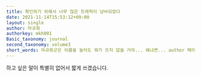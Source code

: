 ```yaml
---
title: 확인하기 위해서 너무 많은 트래픽이 낭비되었다
date: 2021-11-14T15:53:12+09:00
layout: single
author: 마규화
authorkey: mkh001
Basic_taxonomy: journal
second_taxonomy: volume3
short_words: 마규화군은 이름을 눌러도 뭐가 뜨지 않을 거야... 왜냐면... author 페이지가... 없으니까...
---
```


하고 싶은 말이 특별히 없어서 짧게 쓰겠습니다. 